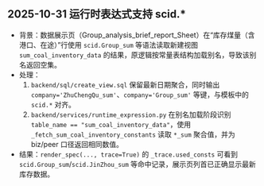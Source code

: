 ## 2025-10-31 运行时表达式支持 scid.*
- 背景：数据展示页（Group_analysis_brief_report_Sheet）在“库存煤量（含港口、在途）”行使用 `scid.Group_sum` 等语法读取新建视图 `sum_coal_inventory_data` 的结果，原逻辑按常量表结构加载别名，导致该别名返回空集。
- 处理：
  1. `backend/sql/create_view.sql` 保留最新日期聚合，同时输出 `company='ZhuChengQu_sum'`、`company='Group_sum'` 等键，与模板中的 `scid.*` 对齐。
  2. `backend/services/runtime_expression.py` 在别名加载阶段识别 `table_name == "sum_coal_inventory_data"`，使用 `_fetch_sum_coal_inventory_constants` 读取 `*_sum` 聚合值，并为 biz/peer 口径返回相同数值。
- 结果：`render_spec(..., trace=True)` 的 `_trace.used_consts` 可看到 `scid.Group_sum`/`scid.JinZhou_sum` 等命中记录，展示页列首已正确显示最新库存数据。